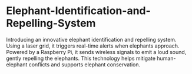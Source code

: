 # Elephant-Identification-and-Repelling-System
Introducing an innovative elephant identification and repelling system. Using a laser grid, it triggers real-time alerts when elephants approach. Powered by a Raspberry Pi, it sends wireless signals to emit a loud sound, gently repelling the elephants. This technology helps mitigate human-elephant conflicts and supports elephant conservation.
